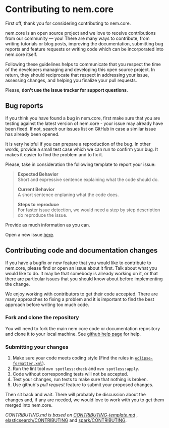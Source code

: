 # Contributing to nem.core

First off, thank you for considering contributing to nem.core.

nem.core is an open source project and we love to receive contributions from
our community — you! There are many ways to contribute, from writing tutorials or blog
posts, improving the documentation, submitting bug reports and feature requests or
writing code which can be incorporated into nem.core itself.

Following these guidelines helps to communicate that you respect the time of
the developers managing and developing this open source project. In return,
they should reciprocate that respect in addressing your issue, assessing changes,
and helping you finalize your pull requests.

Please, **don't use the issue tracker for support questions**.

## Bug reports

If you think you have found a bug in nem.core, first make sure that you
are testing against the latest version of nem.core - your issue may already
have been fixed. If not, search our issues list on GitHub in case a similar
issue has already been opened.

It is very helpful if you can prepare a reproduction of the bug. In other words,
provide a small test case which we can run to confirm your bug. It makes it easier to
find the problem and to fix it.

Please, take in consideration the following template to report your issue:

> **Expected Behavior**\
> Short and expressive sentence explaining what the code should do.
>
> **Current Behavior**\
> A short sentence enplaning what the code does.
>
> **Steps to reproduce**\
> For faster issue detection, we would need a step by step description do reproduce the issue.

Provide as much information as you can.

Open a new issue [here][github-issues].

## Contributing code and documentation changes

If you have a bugfix or new feature that you would like to contribute to nem.core, please find or open an issue
about it first. Talk about what you would like to do. It may be that somebody is already working on it, or that there
are particular issues that you should know about before implementing the change.

We enjoy working with contributors to get their code accepted. There are many approaches to fixing a problem and it is
important to find the best approach before writing too much code.

### Fork and clone the repository

You will need to fork the main nem.core code or documentation repository and clone
it to your local machine. See [github help page](https://help.github.com/articles/fork-a-repo/) for help.

### Submitting your changes

1. Make sure your code meets coding style (Find the rules in [`eclipse-formatter.xml`](eclipse-formatter.xml)).
2. Run the lint tool `mvn spotless:check` and `mvn spotless:apply`.
3. Code without corresponding tests will not be accepted.
4. Test your changes, run tests to make sure that nothing is broken.
5. Use github's *pull request* feature to submit your proposed changes.

Then sit back and wait. There will probably be discussion about the changes and, if any are needed, we would love to work with you to get them merged into nem.core.

*CONTRIBUTING.md is based on [CONTRIBUTING-template.md](https://github.com/nayafia/contributing-template/blob/master/CONTRIBUTING-template.md)* , [elasticsearch/CONTRIBUTING](https://github.com/elastic/elasticsearch/blob/master/CONTRIBUTING.md) and [spark/CONTRIBUTING](https://github.com/apache/spark/blob/master/CONTRIBUTING.md).

[github-issues]: https://github.com/NemProject/nem.core/issues

